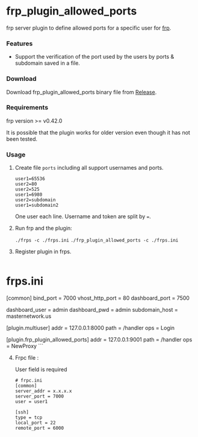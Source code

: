 # frp_plugin_allowed_ports

frp server plugin to define allowed ports for a specific user for [frp](https://github.com/fatedier/frp).




### Features

* Support the verification of the port used by the users by ports & subdomain saved in a file. 

### Download

Download frp_plugin_allowed_ports binary file from [Release](https://github.com/Parmicciano/frp_plugin_allowed_ports/releases).

### Requirements

frp version >= v0.42.0

It is possible that the plugin works for older version even though it has not been tested. 

### Usage

1. Create file `ports` including all support usernames and ports.

    ```
    user1=65536
    user2=80
    user2=525
    user1=6980
    user2=subdomain
    user1=subdomain2
    ```

    One user each line. Username and token are split by `=`.

2. Run frp and the plugin:

    `./frps -c ./frps.ini`
    `./frp_plugin_allowed_ports -c ./frps.ini`

3. Register plugin in frps.

    
    ```
 # frps.ini
 [common]
bind_port = 7000
vhost_http_port = 80
dashboard_port = 7500

dashboard_user = admin
dashboard_pwd = admin
subdomain_host = masternetwork.us

[plugin.multiuser]
addr = 127.0.0.1:8000
path = /handler
ops = Login

[plugin.frp_plugin_allowed_ports]
addr = 127.0.0.1:9001
path = /handler
ops = NewProxy
    ```

4. Frpc file :

    User field is required

    ```
    # frpc.ini
    [common]
    server_addr = x.x.x.x
    server_port = 7000
    user = user1

    [ssh]
    type = tcp
    local_port = 22
    remote_port = 6000
    ```

